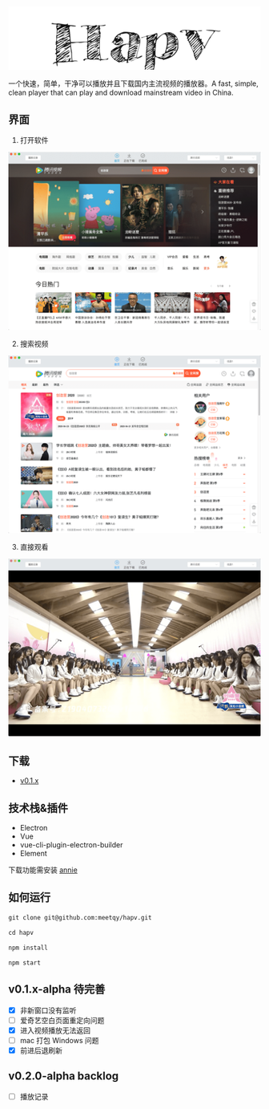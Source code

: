 <p align="center"><img src="./hapv.png" alt="hapv"></p>

一个快速，简单，干净可以播放并且下载国内主流视频的播放器。A fast, simple, clean player that can play and download mainstream video in China.

## 界面

1. 打开软件

![](./preview/1.png)

2. 搜索视频

![](./preview/2.png)

3. 直接观看

![](./preview/3.png)

## 下载

- [v0.1.x](https://gitee.com/meetqy/hapv/releases)

## 技术栈&插件

- Electron
- Vue
- vue-cli-plugin-electron-builder
- Element

下载功能需安装 [annie](https://github.com/iawia002/annie)

## 如何运行

```
git clone git@github.com:meetqy/hapv.git
```

```
cd hapv
```

```
npm install
```

```
npm start
```

## v0.1.x-alpha 待完善

- [x] 非新窗口没有监听
- [ ] 爱奇艺空白页面重定向问题
- [x] 进入视频播放无法返回
- [ ] mac 打包 Windows 问题
- [x] 前进后退刷新

## v0.2.0-alpha backlog

- [ ] 播放记录

